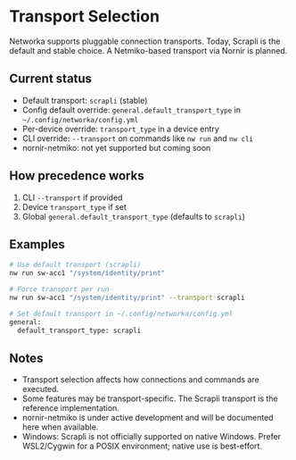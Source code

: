 # Transport Selection

Networka supports pluggable connection transports. Today, Scrapli is the default and stable choice. A Netmiko-based transport via Nornir is planned.

## Current status

- Default transport: `scrapli` (stable)
- Config default override: `general.default_transport_type` in `~/.config/networka/config.yml`
- Per-device override: `transport_type` in a device entry
- CLI override: `--transport` on commands like `nw run` and `nw cli`
- nornir-netmiko: not yet supported but coming soon

## How precedence works

1. CLI `--transport` if provided
2. Device `transport_type` if set
3. Global `general.default_transport_type` (defaults to `scrapli`)

## Examples

```bash
# Use default transport (scrapli)
nw run sw-acc1 "/system/identity/print"

# Force transport per run
nw run sw-acc1 "/system/identity/print" --transport scrapli

# Set default transport in ~/.config/networka/config.yml
general:
  default_transport_type: scrapli
```

## Notes

- Transport selection affects how connections and commands are executed.
- Some features may be transport-specific. The Scrapli transport is the reference implementation.
- nornir-netmiko is under active development and will be documented here when available.
- Windows: Scrapli is not officially supported on native Windows. Prefer WSL2/Cygwin for a POSIX environment; native use is best-effort.
